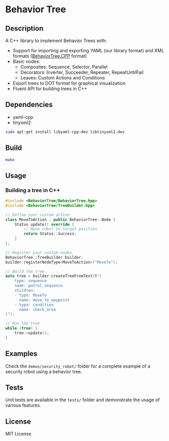 # Behavior Tree

## Description

A C++ library to implement Behavior Trees with:

- Support for importing and exporting YAML (our library format) and XML formats ([BehaviorTree.CPP](https://github.com/BehaviorTree/BehaviorTree.CPP/wiki/02.-BT-Editor-&-YAML-File-Format) format)
- Basic nodes:
  - Composites: Sequence, Selector, Parallel
  - Decorators: Inverter, Succeeder, Repeater, RepeatUntilFail
  - Leaves: Custom Actions and Conditions
- Export trees to DOT format for graphical visualization
- Fluent API for building trees in C++

## Dependencies

- yaml-cpp
- tinyxml2

```bash
sudo apt-get install libyaml-cpp-dev libtinyxml2-dev
```

## Build

```bash
make
```

## Usage

### Building a tree in C++

```cpp
#include <BehaviorTree/BehaviorTree.hpp>
#include <BehaviorTree/TreeBuilder.hpp>

// Define your custom action
class MoveToAction : public BehaviorTree::Node {
    Status update() override {
        // Move robot to target position
        return Status::Success;
    }
};

// Register your custom nodes
BehaviorTree::TreeBuilder builder;
builder.registerNodeType<MoveToAction>("MoveTo");

// Build the tree
auto tree = builder.createTreeFromText(R"(
    type: sequence
    name: patrol_sequence
    children:
    - type: MoveTo
      name: move_to_waypoint
    - type: condition
      name: check_area
)");

// Run the tree
while (true) {
    tree->update();
}
```

## Examples

Check the `demos/security_robot/` folder for a complete example of a security robot using a behavior tree.

## Tests

Unit tests are available in the `tests/` folder and demonstrate the usage of various features.

## License

MIT License
